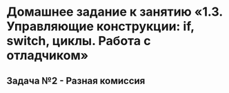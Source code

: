 # Домашнее задание к занятию «1.3. Управляющие конструкции: if, switch, циклы. Работа с отладчиком»
## Задача №2 - Разная комиссия